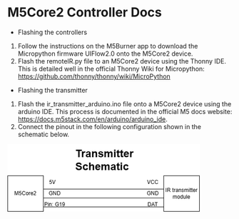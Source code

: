 # M5Core2 Controller Docs
- Flashing the controllers
1. Follow the instructions on the M5Burner app to download the Micropython firmware UIFlow2.0 onto the M5Core2 device. 
2. Flash the remoteIR.py file to an M5Core2 device using the Thonny IDE. This is detailed well in the official Thonny Wiki for Micropython:
   https://github.com/thonny/thonny/wiki/MicroPython

- Flashing the transmitter
1. Flash the ir_transmitter_arduino.ino file onto a M5Core2 device using the arduino IDE. This process is documented in the official M5 docs website:
   https://docs.m5stack.com/en/arduino/arduino_ide.
2. Connect the pinout in the following configuration shown in the schematic below. 

![Transmitter schematic](https://github.com/aburo8/ir-remote-saturn-yellow/blob/main/assets/transmitter_schematic.drawio.png)
